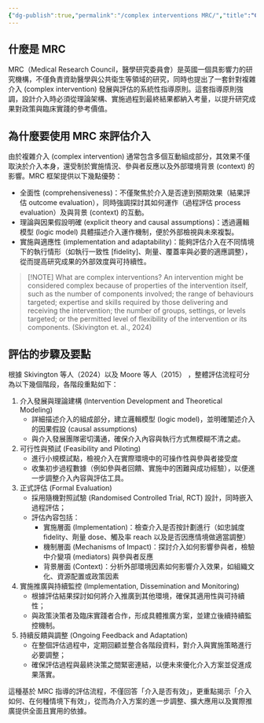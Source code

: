 ```yaml
---
{"dg-publish":true,"permalink":"/complex interventions MRC/","title":"Complex interventions: Medical Research Council guidance","tags":["review","guideline","manuscript"],"created":"2025-03-25T11:33","updated":"2025-03-25T11:34"}
---
```



## 什麼是 MRC

MRC（Medical Research Council，醫學研究委員會）是英國一個具影響力的研究機構，不僅負責資助醫學與公共衛生等領域的研究，同時也提出了一套針對複雜介入 (complex intervention) 發展與評估的系統性指導原則。這套指導原則強調，設計介入時必須從理論架構、實施過程到最終結果都納入考量，以提升研究成果對政策與臨床實踐的參考價值​​    。

## 為什麼要使用 MRC 來評估介入

由於複雜介入 (complex intervention) 通常包含多個互動組成部分，其效果不僅取決於介入本身，還受制於實施情況、參與者反應以及外部環境背景 (context) 的影響。MRC 框架提供以下幾點優勢：

- 全面性 (comprehensiveness)：不僅聚焦於介入是否達到預期效果（結果評估 outcome evaluation），同時強調探討其如何運作（過程評估 process evaluation）及與背景 (context) 的互動。
- 理論與因果假設明確 (explicit theory and causal assumptions)：透過邏輯模型 (logic model) 具體描述介入運作機制，便於外部檢視與未來複製。
- 實施與適應性 (implementation and adaptability)：能夠評估介入在不同情境下的執行情形（如執行一致性 [fidelity]、劑量、覆蓋率與必要的適應調整），從而提高研究成果的外部效度與可持續性​​。


> [!NOTE] What are complex interventions?
> An intervention might be considered complex because of properties of the intervention itself, such as the number of components involved; the range of behaviours targeted; expertise and skills required by those delivering and receiving the intervention; the number of groups, settings, or levels targeted; or the permitted level of flexibility of the intervention or its components. (Skivington et. al., 2024)


## 評估的步驟及要點

根據 Skivington 等人（2024）以及 Moore 等人（2015） ，整體評估流程可分為以下幾個階段，各階段重點如下：

1. 介入發展與理論建構 (Intervention Development and Theoretical Modeling)
	- 詳細描述介入的組成部分，建立邏輯模型 (logic model)，並明確闡述介入的因果假設 (causal assumptions)
	- 與介入發展團隊密切溝通，確保介入內容與執行方式無模糊不清之處。
2. 可行性與預試 (Feasibility and Piloting)
	- 進行小規模試點，檢視介入在實際環境中的可操作性與參與者接受度
	- 收集初步過程數據（例如參與者回饋、實施中的困難與成功經驗），以便進一步調整介入內容與評估工具。
3. 正式評估 (Formal Evaluation)
	- 採用隨機對照試驗 (Randomised Controlled Trial, RCT) 設計，同時嵌入過程評估；
	- 評估內容包括：
		- 實施層面 (Implementation)：檢查介入是否按計劃進行（如忠誠度 fidelity、劑量 dose、觸及率 reach 以及是否因應情境做適當調整）
		- 機制層面 (Mechanisms of Impact)：探討介入如何影響參與者，檢驗中介變項 (mediators) 與參與者反應
		- 背景層面 (Context)：分析外部環境因素如何影響介入效果，如組織文化、資源配置或政策因素​​
4. 實施推廣與持續監控 (Implementation, Dissemination and Monitoring)
	- 根據評估結果探討如何將介入推廣到其他環境，確保其適用性與可持續性；
	- 與政策決策者及臨床實踐者合作，形成具體推廣方案，並建立後續持續監控機制。
5. 持續反饋與調整 (Ongoing Feedback and Adaptation)
	- 在整個評估過程中，定期回顧並整合各階段資料，對介入與實施策略進行必要調整；
	- 確保評估過程與最終決策之間緊密連結，以便未來優化介入方案並促進成果落實。

這種基於 MRC 指導的評估流程，不僅回答「介入是否有效」，更重點揭示「介入如何、在何種情境下有效」，從而為介入方案的進一步調整、擴大應用以及實際推廣提供全面且實用的依據。